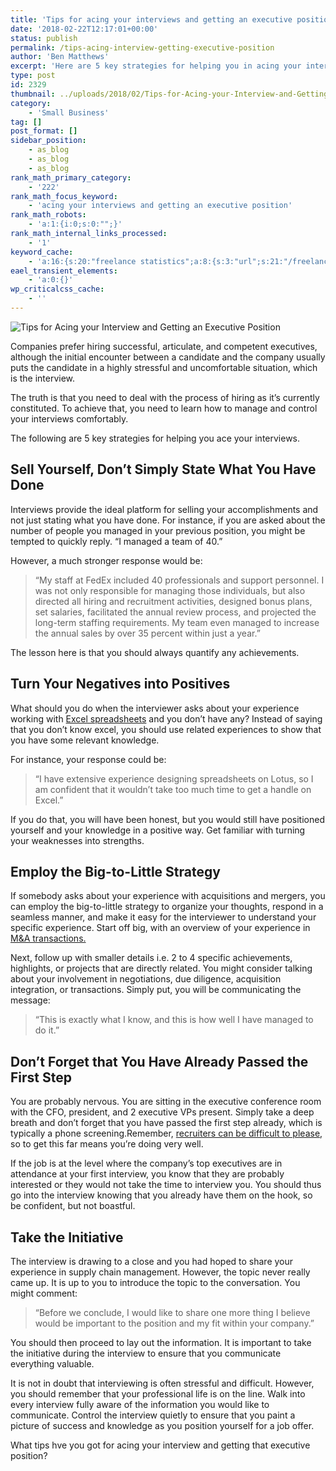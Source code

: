 ```yaml
---
title: 'Tips for acing your interviews and getting an executive position'
date: '2018-02-22T12:17:01+00:00'
status: publish
permalink: /tips-acing-interview-getting-executive-position
author: 'Ben Matthews'
excerpt: 'Here are 5 key strategies for helping you in acing your interviews and getting an executive position.'
type: post
id: 2329
thumbnail: ../uploads/2018/02/Tips-for-Acing-your-Interview-and-Getting-an-Executive-Position-150x150.jpg
category:
    - 'Small Business'
tag: []
post_format: []
sidebar_position:
    - as_blog
    - as_blog
    - as_blog
rank_math_primary_category:
    - '222'
rank_math_focus_keyword:
    - 'acing your interviews and getting an executive position'
rank_math_robots:
    - 'a:1:{i:0;s:0:"";}'
rank_math_internal_links_processed:
    - '1'
keyword_cache:
    - 'a:16:{s:20:"freelance statistics";a:8:{s:3:"url";s:21:"/freelance-statistics";s:5:"times";s:0:"";s:7:"between";s:0:"";s:6:"before";s:0:"";s:5:"after";s:0:"";s:4:"case";N;s:8:"nofollow";N;s:9:"newwindow";N;}s:19:"freelance portfolio";a:8:{s:3:"url";s:30:"/courses/freelance-portfolios/";s:5:"times";s:0:"";s:7:"between";s:0:"";s:6:"before";s:0:"";s:5:"after";s:0:"";s:4:"case";N;s:8:"nofollow";N;s:9:"newwindow";N;}s:19:"accounting software";a:8:{s:3:"url";s:33:"/best-online-accounting-software/";s:5:"times";s:0:"";s:7:"between";s:0:"";s:6:"before";s:0:"";s:5:"after";s:0:"";s:4:"case";N;s:8:"nofollow";N;s:9:"newwindow";N;}s:19:"freelance community";a:8:{s:3:"url";s:20:"/freelance-community";s:5:"times";s:0:"";s:7:"between";s:0:"";s:6:"before";s:0:"";s:5:"after";s:0:"";s:4:"case";N;s:8:"nofollow";N;s:9:"newwindow";N;}s:19:"freelance questions";a:8:{s:3:"url";s:20:"/freelance-community";s:5:"times";s:0:"";s:7:"between";s:0:"";s:6:"before";s:0:"";s:5:"after";s:0:"";s:4:"case";N;s:8:"nofollow";N;s:9:"newwindow";N;}s:18:"freelance expenses";a:8:{s:3:"url";s:19:"/freelance-expenses";s:5:"times";s:0:"";s:7:"between";s:0:"";s:6:"before";s:0:"";s:5:"after";s:0:"";s:4:"case";N;s:8:"nofollow";N;s:9:"newwindow";N;}s:18:"freelance training";a:8:{s:3:"url";s:8:"/courses";s:5:"times";s:0:"";s:7:"between";s:0:"";s:6:"before";s:0:"";s:5:"after";s:0:"";s:4:"case";N;s:8:"nofollow";N;s:9:"newwindow";N;}s:15:"freelance tools";a:8:{s:3:"url";s:21:"/best-freelance-tools";s:5:"times";s:0:"";s:7:"between";s:0:"";s:6:"before";s:0:"";s:5:"after";s:0:"";s:4:"case";N;s:8:"nofollow";N;s:9:"newwindow";N;}s:15:"freelance rates";a:8:{s:3:"url";s:16:"/freelance-rates";s:5:"times";s:0:"";s:7:"between";s:0:"";s:6:"before";s:0:"";s:5:"after";s:0:"";s:4:"case";N;s:8:"nofollow";N;s:9:"newwindow";N;}s:14:"freelance work";a:8:{s:3:"url";s:15:"/freelance-work";s:5:"times";s:0:"";s:7:"between";s:0:"";s:6:"before";s:0:"";s:5:"after";s:0:"";s:4:"case";N;s:8:"nofollow";N;s:9:"newwindow";N;}s:14:"freelance jobs";a:8:{s:3:"url";s:15:"/freelance-jobs";s:5:"times";s:0:"";s:7:"between";s:0:"";s:6:"before";s:0:"";s:5:"after";s:0:"";s:4:"case";N;s:8:"nofollow";N;s:9:"newwindow";N;}s:13:"balance sheet";a:8:{s:3:"url";s:46:"https://freetrain.co/balance-sheet-definition/";s:5:"times";s:0:"";s:7:"between";s:0:"";s:6:"before";s:0:"";s:5:"after";s:0:"";s:4:"case";N;s:8:"nofollow";N;s:9:"newwindow";N;}s:7:"courses";a:8:{s:3:"url";s:8:"/courses";s:5:"times";s:0:"";s:7:"between";s:0:"";s:6:"before";s:0:"";s:5:"after";s:0:"";s:4:"case";N;s:8:"nofollow";N;s:9:"newwindow";N;}s:5:"rates";a:8:{s:3:"url";s:16:"/freelance-rates";s:5:"times";s:0:"";s:7:"between";s:0:"";s:6:"before";s:0:"";s:5:"after";s:0:"";s:4:"case";N;s:8:"nofollow";N;s:9:"newwindow";N;}s:4:"ir35";a:8:{s:3:"url";s:5:"/ir35";s:5:"times";s:0:"";s:7:"between";s:0:"";s:6:"before";s:0:"";s:5:"after";s:0:"";s:4:"case";N;s:8:"nofollow";N;s:9:"newwindow";N;}s:13:"keywords_time";i:1565638274;}'
eael_transient_elements:
    - 'a:0:{}'
wp_criticalcss_cache:
    - ''
---
```

![Tips for Acing your Interview and Getting an Executive Position](../uploads/2018/02/Tips-for-Acing-your-Interview-and-Getting-an-Executive-Position.jpg)

Companies prefer hiring successful, articulate, and competent executives, although the initial encounter between a candidate and the company usually puts the candidate in a highly stressful and uncomfortable situation, which is the interview.

The truth is that you need to deal with the process of hiring as it’s currently constituted. To achieve that, you need to learn how to manage and control your interviews comfortably.

The following are 5 key strategies for helping you ace your interviews.

**Sell Yourself, Don’t Simply State What You Have Done**
--------------------------------------------------------

Interviews provide the ideal platform for selling your accomplishments and not just stating what you have done. For instance, if you are asked about the number of people you managed in your previous position, you might be tempted to quickly reply. “I managed a team of 40.”

However, a much stronger response would be:

> “My staff at FedEx included 40 professionals and support personnel. I was not only responsible for managing those individuals, but also directed all hiring and recruitment activities, designed bonus plans, set salaries, facilitated the annual review process, and projected the long-term staffing requirements. My team even managed to increase the annual sales by over 35 percent within just a year.”

The lesson here is that you should always quantify any achievements.

**Turn Your Negatives into Positives**
--------------------------------------

What should you do when the interviewer asks about your experience working with [Excel spreadsheets](https://office.live.com/start/Excel.aspx) and you don’t have any? Instead of saying that you don’t know excel, you should use related experiences to show that you have some relevant knowledge.

For instance, your response could be:

> “I have extensive experience designing spreadsheets on Lotus, so I am confident that it wouldn’t take too much time to get a handle on Excel.”

If you do that, you will have been honest, but you would still have positioned yourself and your knowledge in a positive way. Get familiar with turning your weaknesses into strengths.

**Employ the Big-to-Little Strategy**
-------------------------------------

If somebody asks about your experience with acquisitions and mergers, you can employ the big-to-little strategy to organize your thoughts, respond in a seamless manner, and make it easy for the interviewer to understand your specific experience. Start off big, with an overview of your experience in [M&amp;A transactions.](https://www.investopedia.com/terms/m/mergersandacquisitions.asp)

Next, follow up with smaller details i.e. 2 to 4 specific achievements, highlights, or projects that are directly related. You might consider talking about your involvement in negotiations, due diligence, acquisition integration, or transactions. Simply put, you will be communicating the message:

> “This is exactly what I know, and this is how well I have managed to do it.”

**Don’t Forget that You Have Already Passed the First Step**
------------------------------------------------------------

You are probably nervous. You are sitting in the executive conference room with the CFO, president, and 2 executive VPs present. Simply take a deep breath and don’t forget that you have passed the first step already, which is typically a phone screening.Remember, [recruiters can be difficult to please](https://arielle.com.au/the-smart-way-to-deal-with-recruiters/), so to get this far means you’re doing very well.

If the job is at the level where the company’s top executives are in attendance at your first interview, you know that they are probably interested or they would not take the time to interview you. You should thus go into the interview knowing that you already have them on the hook, so be confident, but not boastful.

**Take the Initiative**
-----------------------

The interview is drawing to a close and you had hoped to share your experience in supply chain management. However, the topic never really came up. It is up to you to introduce the topic to the conversation. You might comment:

> “Before we conclude, I would like to share one more thing I believe would be important to the position and my fit within your company.”

You should then proceed to lay out the information. It is important to take the initiative during the interview to ensure that you communicate everything valuable.

It is not in doubt that interviewing is often stressful and difficult. However, you should remember that your professional life is on the line. Walk into every interview fully aware of the information you would like to communicate. Control the interview quietly to ensure that you paint a picture of success and knowledge as you position yourself for a job offer.

What tips hve you got for acing your interview and getting that executive position?